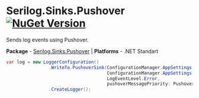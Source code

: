 # Serilog.Sinks.Pushover [![NuGet Version](http://img.shields.io/nuget/v/Serilog.Sinks.Pushover.svg?style=flat)](https://www.nuget.org/packages/Serilog.Sinks.Pushover/)

Sends log events using Pushover.

**Package** - [Serilog.Sinks.Pushover](http://nuget.org/packages/serilog.sinks.pushover)
| **Platforms** - .NET Standart

```csharp
var log = new LoggerConfiguration()
                .WriteTo.PushoverSink(ConfigurationManager.AppSettings["pushover:token"],
                                      ConfigurationManager.AppSettings["pushover:userOrGroupKey"],
                                      LogEventLevel.Error,
                                      pushoverMessagePriority: PushoverMessagePriority.HighPriority)
                .CreateLogger();
```
